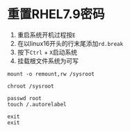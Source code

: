 # 重置RHEL7.9密码
1. 重启系统开机过程按`E`
2. 在以linux16开头的行末尾添加`rd.break`
3. 按下`Ctrl` + `X`启动系统
4. 挂载根文件系统为可写
```
mount -o remount,rw /sysroot
```
```
chroot /sysroot
```
<!-- 切换到根用户环境 -->
```
passwd root
touch /.autorelabel
```
<!-- 更新SELinux信息 -->
```
exit
exit
```
